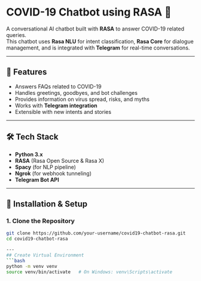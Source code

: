 # COVID-19 Chatbot using RASA 🤖

A conversational AI chatbot built with **RASA** to answer COVID-19 related queries.  
This chatbot uses **Rasa NLU** for intent classification, **Rasa Core** for dialogue management, and is integrated with **Telegram** for real-time conversations.  

---

## 📌 Features
- Answers FAQs related to COVID-19  
- Handles greetings, goodbyes, and bot challenges  
- Provides information on virus spread, risks, and myths  
- Works with **Telegram integration**  
- Extensible with new intents and stories  

---

## 🛠️ Tech Stack
- **Python 3.x**  
- **RASA** (Rasa Open Source & Rasa X)  
- **Spacy** (for NLP pipeline)  
- **Ngrok** (for webhook tunneling)  
- **Telegram Bot API**  

---

## 🚀 Installation & Setup

### 1. Clone the Repository
```bash
git clone https://github.com/your-username/covid19-chatbot-rasa.git
cd covid19-chatbot-rasa

---
## Create Virtual Environment
```bash
python -m venv venv
source venv/bin/activate   # On Windows: venv\Scripts\activate

